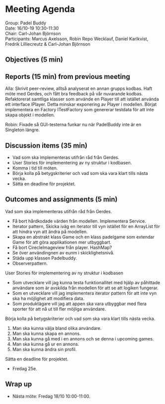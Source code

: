 # Meeting Agenda
Group: Padel Buddy  
Date: 16/10-19 10:30-11:30  
Chair: Carl-Johan Björnson  
Participants: Marcus Axelsson, Robin Repo Wecklauf, Daniel Karlkvist, Fredrik Lilliecreutz & Carl-Johan Björnson

## Objectives (5 min)

## Reports (15 min) from previous meeting

Alla: Skrivit peer-review, alltså analyserat en annan grupps kodbas. Haft möte med Gerdes, och fått bra feedback på vår nuvarande kodbas. Refaktorerat samtliga klasser som använde en Player till att istället använda ett interface IPlayer. Detta minskar exponering av Player i modellen. Börjat implementera en Factory ITestFactory som genererar testdata för att inte skapa objekt i modellen.

Robin: Fixade så GUI-testerna funkar nu när PadelBuddy inte är en Singleton längre.
 
## Discussion items (35 min)
- Vad som ska implementeras utifrån råd från Gerdes.
- User Stories för implementering av ny struktur i kodbasen.
- Komma i tid till möten.
- Börja kolla på betygskriterier och vad som ska vara klart tills nästa vecka.
- Sätta en deadline för projektet.

## Outcomes and assignments (5 min)
Vad som ska implementeras utifrån råd från Gerdes.
- Få bort hårdkodade värden från modellen. Implementera Service. 
- Iterator pattern, Skicka iväg en iterator till vyn istället för en ArrayList för att hindra vyn att ändra på modellen. 
- Skapa en abstrakt klass Game och en klass padelgame som extendar Game för att göra applikationen mer utbyggbart. 
- Få bort CirecleImageview från player. HashMap? 
- Se över användingnen av eunm i skicklighetsnivå. 
- Städa upp klassen Padelbuddy.
- Observerpattern. 

User Stories för implementering av ny struktur i kodbasen
- Som utvecklare vill jag kunna testa funktionallitet med hjälp av påhittade användare som är avskilda från modellen 
för att se att logiken fungerar.
- Som en utvecklare vill jag implementera iterator pattern för att inte vyn ska ha möjlighet att modifiera data. 
- Som produktägare vill jag att appen ska vara utbyggbar med flera sporter för att nå ut till fler möjliga användare. 

Börja kolla på betygskriterier och vad som ska vara klart tills nästa vecka.
1. Man ska kunna välja bland olika användare. 
2. Man ska kunna skapa en annons.
3. Man ska kunna gå med i en annons och se denna i upcoming games. 
4. Man ska kunna gå ur en annons. 
5. Man ska kunna ändra sin profil. 

Sätta en deadline för projektet.
- Fredag 25e. 

## Wrap up
- Nästa möte: Fredag 18/10 10:00-11:00.
